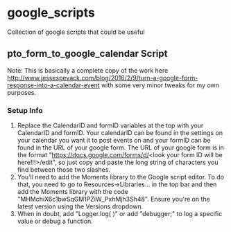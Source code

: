 # google_scripts
Collection of google scripts that could be useful

## pto_form_to_google_calendar Script
Note: This is basically a complete copy of the work here http://www.jessespevack.com/blog/2016/2/9/turn-a-google-form-response-into-a-calendar-event with some very minor tweaks for my own purposes.

### Setup Info
1. Replace the CalendarID and formID variables at the top with your CalendarID and formID. Your calendarID can be found in the settings on your calendar you want it to post events on and your formID can be found in the URL of your google form. The URL of your google form is in the format "https://docs.google.com/forms/d/<look your form ID will be here!!!>/edit", so just copy and paste the long string of characters you find between those two slashes.
2. You'll need to add the Moments library to the Google script editor. To do that, you need to go to Resources->Libraries... in the top bar and then add the Moments library with the code "MHMchiX6c1bwSqGM1PZiW_PxhMjh3Sh48". Ensure you're on the latest version using the Versions dropdown.
3. When in doubt, add "Logger.log( <thing you want to log> )" or add "debugger;" to log a specific value or debug a function.
